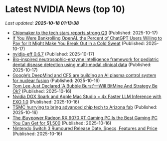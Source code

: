 # Latest NVIDIA News (top 10)
_Last updated: **2025-10-18 01:13:38**_

- [Chipmaker to the tech stars reports strong Q3](https://www.phonearena.com/news/top-foundry-reports-strong-earnings_id174860) (Published: 2025-10-17)
- [If You Were Bankrolling OpenAI, the Percent of ChatGPT Users Willing to Pay for It Might Make You Break Out in a Cold Sweat](https://biztoc.com/x/3cc7f935bf17c32e) (Published: 2025-10-17)
- [nvidia-eff 0.6.7](https://pypi.org/project/nvidia-eff/0.6.7/) (Published: 2025-10-17)
- [Bio-inspired neutrosophic-enzyme intelligence framework for pediatric dental disease detection using multi-modal clinical data](https://www.nature.com/articles/s41598-025-21923-5) (Published: 2025-10-17)
- [Google’s DeepMind and CFS are building an AI plasma control system for nuclear fusion](https://siliconangle.com/2025/10/16/googles-deepmind-cfs-building-ai-plasma-control-system-nuclear-fusion/) (Published: 2025-10-16)
- [Tom Lee Just Declared 'A Bubble Burst'—Will BitMine And Strategy Be Ok?](https://finance.yahoo.com/news/tom-lee-just-declared-bubble-233105803.html) (Published: 2025-10-16)
- [Nvidia DGX Spark and Apple Mac Studio = 4x Faster LLM Inference with EXO 1.0](https://blog.exolabs.net/nvidia-dgx-spark) (Published: 2025-10-16)
- [TSMC hurrying to bring advanced chip tech to Arizona fab](https://www.theregister.com/2025/10/16/tsmc_us_roadmap/) (Published: 2025-10-16)
- [The iBuypower Radeon RX 9070 XT Gaming PC Is the Best Gaming PC You Can Get for $1,500](https://www.ign.com/articles/ibuypower-slate-radeon-rx-9070-xt-gaming-pc-deal) (Published: 2025-10-16)
- [Nintendo Switch 3 Rumoured Release Date, Specs, Features and Price](https://www.ibtimes.com/nintendo-switch-3-rumoured-release-date-specs-features-price-3787355) (Published: 2025-10-16)

